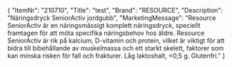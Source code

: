 {
  "ItemNr": "210710",
  "Title": "test",
  "Brand": "RESOURCE",
  "Description": "Näringsdryck SeniorActiv jordgubb",
  "MarketingMessage": "Resource SeniorActiv är en näringsmässigt komplett näringsdryck, speciellt framtagen för att möta specifika näringsbehov hos äldre. Resource SeniorActiv är rik på kalcium, D-vitamin och protein, vilket är viktigt för att bidra till bibehållande av muskelmassa och ett starkt skelett, faktorer som kan minska risken för fall och frakturer. Låg laktoshalt, <0,5 g. Glutenfri."
}